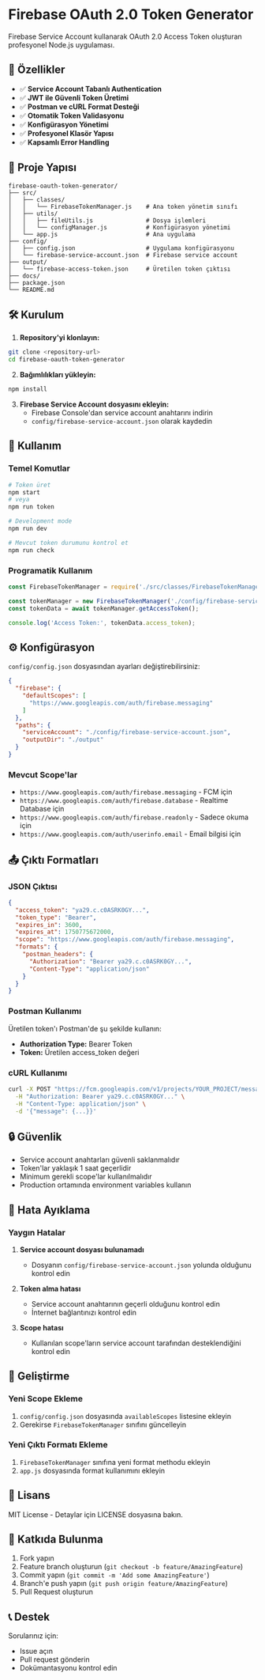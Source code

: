 # Firebase OAuth 2.0 Token Generator

Firebase Service Account kullanarak OAuth 2.0 Access Token oluşturan profesyonel Node.js uygulaması.

## 🚀 Özellikler

- ✅ **Service Account Tabanlı Authentication**
- ✅ **JWT ile Güvenli Token Üretimi**
- ✅ **Postman ve cURL Format Desteği**
- ✅ **Otomatik Token Validasyonu**
- ✅ **Konfigürasyon Yönetimi**
- ✅ **Profesyonel Klasör Yapısı**
- ✅ **Kapsamlı Error Handling**

## 📁 Proje Yapısı

```
firebase-oauth-token-generator/
├── src/
│   ├── classes/
│   │   └── FirebaseTokenManager.js    # Ana token yönetim sınıfı
│   ├── utils/
│   │   ├── fileUtils.js               # Dosya işlemleri
│   │   └── configManager.js           # Konfigürasyon yönetimi
│   └── app.js                         # Ana uygulama
├── config/
│   ├── config.json                    # Uygulama konfigürasyonu
│   └── firebase-service-account.json  # Firebase service account
├── output/
│   └── firebase-access-token.json     # Üretilen token çıktısı
├── docs/
├── package.json
└── README.md
```

## 🛠️ Kurulum

1. **Repository'yi klonlayın:**
```bash
git clone <repository-url>
cd firebase-oauth-token-generator
```

2. **Bağımlılıkları yükleyin:**
```bash
npm install
```

3. **Firebase Service Account dosyasını ekleyin:**
   - Firebase Console'dan service account anahtarını indirin
   - `config/firebase-service-account.json` olarak kaydedin

## 🎯 Kullanım

### Temel Komutlar

```bash
# Token üret
npm start
# veya
npm run token

# Development mode
npm run dev

# Mevcut token durumunu kontrol et
npm run check
```

### Programatik Kullanım

```javascript
const FirebaseTokenManager = require('./src/classes/FirebaseTokenManager');

const tokenManager = new FirebaseTokenManager('./config/firebase-service-account.json');
const tokenData = await tokenManager.getAccessToken();

console.log('Access Token:', tokenData.access_token);
```

## ⚙️ Konfigürasyon

`config/config.json` dosyasından ayarları değiştirebilirsiniz:

```json
{
  "firebase": {
    "defaultScopes": [
      "https://www.googleapis.com/auth/firebase.messaging"
    ]
  },
  "paths": {
    "serviceAccount": "./config/firebase-service-account.json",
    "outputDir": "./output"
  }
}
```

### Mevcut Scope'lar

- `https://www.googleapis.com/auth/firebase.messaging` - FCM için
- `https://www.googleapis.com/auth/firebase.database` - Realtime Database için
- `https://www.googleapis.com/auth/firebase.readonly` - Sadece okuma için
- `https://www.googleapis.com/auth/userinfo.email` - Email bilgisi için

## 📤 Çıktı Formatları

### JSON Çıktısı
```json
{
  "access_token": "ya29.c.c0ASRK0GY...",
  "token_type": "Bearer",
  "expires_in": 3600,
  "expires_at": 1750775672000,
  "scope": "https://www.googleapis.com/auth/firebase.messaging",
  "formats": {
    "postman_headers": {
      "Authorization": "Bearer ya29.c.c0ASRK0GY...",
      "Content-Type": "application/json"
    }
  }
}
```

### Postman Kullanımı
Üretilen token'ı Postman'de şu şekilde kullanın:
- **Authorization Type:** Bearer Token
- **Token:** Üretilen access_token değeri

### cURL Kullanımı
```bash
curl -X POST "https://fcm.googleapis.com/v1/projects/YOUR_PROJECT/messages:send" \
  -H "Authorization: Bearer ya29.c.c0ASRK0GY..." \
  -H "Content-Type: application/json" \
  -d '{"message": {...}}'
```

## 🔒 Güvenlik

- Service account anahtarları güvenli saklanmalıdır
- Token'lar yaklaşık 1 saat geçerlidir
- Minimum gerekli scope'lar kullanılmalıdır
- Production ortamında environment variables kullanın

## 🐛 Hata Ayıklama

### Yaygın Hatalar

1. **Service account dosyası bulunamadı**
   - Dosyanın `config/firebase-service-account.json` yolunda olduğunu kontrol edin

2. **Token alma hatası**
   - Service account anahtarının geçerli olduğunu kontrol edin
   - İnternet bağlantınızı kontrol edin

3. **Scope hatası**
   - Kullanılan scope'ların service account tarafından desteklendiğini kontrol edin

## 📝 Geliştirme

### Yeni Scope Ekleme
1. `config/config.json` dosyasında `availableScopes` listesine ekleyin
2. Gerekirse `FirebaseTokenManager` sınıfını güncelleyin

### Yeni Çıktı Formatı Ekleme
1. `FirebaseTokenManager` sınıfına yeni format methodu ekleyin
2. `app.js` dosyasında format kullanımını ekleyin

## 📄 Lisans

MIT License - Detaylar için LICENSE dosyasına bakın.

## 🤝 Katkıda Bulunma

1. Fork yapın
2. Feature branch oluşturun (`git checkout -b feature/AmazingFeature`)
3. Commit yapın (`git commit -m 'Add some AmazingFeature'`)
4. Branch'e push yapın (`git push origin feature/AmazingFeature`)
5. Pull Request oluşturun

## 📞 Destek

Sorularınız için:
- Issue açın
- Pull request gönderin
- Dokümantasyonu kontrol edin
